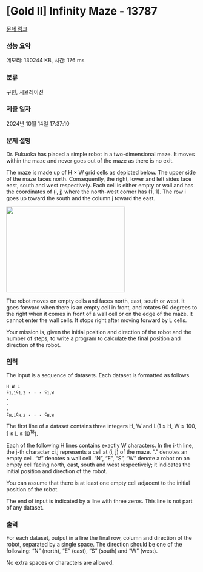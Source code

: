 # [Gold II] Infinity Maze - 13787 

[문제 링크](https://www.acmicpc.net/problem/13787) 

### 성능 요약

메모리: 130244 KB, 시간: 176 ms

### 분류

구현, 시뮬레이션

### 제출 일자

2024년 10월 14일 17:37:10

### 문제 설명

<p>Dr. Fukuoka has placed a simple robot in a two-dimensional maze. It moves within the maze and never goes out of the maze as there is no exit.</p>

<p>The maze is made up of H × W grid cells as depicted below. The upper side of the maze faces north. Consequently, the right, lower and left sides face east, south and west respectively. Each cell is either empty or wall and has the coordinates of (i, j) where the north-west corner has (1, 1). The row i goes up toward the south and the column j toward the east. </p>

<p><img alt="" src="https://onlinejudgeimages.s3.amazonaws.com/problem/13787/%EC%8A%A4%ED%81%AC%EB%A6%B0%EC%83%B7%202016-12-26%20%EC%98%A4%ED%9B%84%204.02.58.png" style="height:226px; width:313px"></p>

<p>The robot moves on empty cells and faces north, east, south or west. It goes forward when there is an empty cell in front, and rotates 90 degrees to the right when it comes in front of a wall cell or on the edge of the maze. It cannot enter the wall cells. It stops right after moving forward by L cells.</p>

<p>Your mission is, given the initial position and direction of the robot and the number of steps, to write a program to calculate the final position and direction of the robot.</p>

### 입력 

 <p>The input is a sequence of datasets. Each dataset is formatted as follows.</p>

<pre><code>H W L
c<sub>1,1</sub>c<sub>1,2</sub> . . . c<sub>1,W
</sub>. 
. 
. 
c<sub>H,1</sub>c<sub>H,2</sub> . . . c<sub>H,W </sub></code></pre>

<p>The first line of a dataset contains three integers H, W and L(1 ≤ H, W ≤ 100, 1 ≤ L ≤ 10<sup>18</sup>).</p>

<p>Each of the following H lines contains exactly W characters. In the i-th line, the j-th character ci,j represents a cell at (i, j) of the maze. “.” denotes an empty cell. “#” denotes a wall cell. “N”, “E”, “S”, “W” denote a robot on an empty cell facing north, east, south and west respectively; it indicates the initial position and direction of the robot.</p>

<p>You can assume that there is at least one empty cell adjacent to the initial position of the robot.</p>

<p>The end of input is indicated by a line with three zeros. This line is not part of any dataset.</p>

### 출력 

 <p>For each dataset, output in a line the final row, column and direction of the robot, separated by a single space. The direction should be one of the following: “N” (north), “E” (east), “S” (south) and “W” (west).</p>

<p>No extra spaces or characters are allowed.</p>

